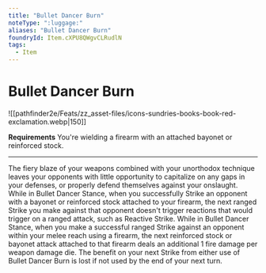 ```yaml
---
title: "Bullet Dancer Burn"
noteType: ":luggage:"
aliases: "Bullet Dancer Burn"
foundryId: Item.cXPU8QWgvCLRudlN
tags:
  - Item
---
```


# Bullet Dancer Burn
![[pathfinder2e/Feats/zz_asset-files/icons-sundries-books-book-red-exclamation.webp|150]]

**Requirements** You're wielding a firearm with an attached bayonet or reinforced stock.

* * *

The fiery blaze of your weapons combined with your unorthodox technique leaves your opponents with little opportunity to capitalize on any gaps in your defenses, or properly defend themselves against your onslaught. While in Bullet Dancer Stance, when you successfully Strike an opponent with a bayonet or reinforced stock attached to your firearm, the next ranged Strike you make against that opponent doesn't trigger reactions that would trigger on a ranged attack, such as Reactive Strike. While in Bullet Dancer Stance, when you make a successful ranged Strike against an opponent within your melee reach using a firearm, the next reinforced stock or bayonet attack attached to that firearm deals an additional 1 fire damage per weapon damage die. The benefit on your next Strike from either use of Bullet Dancer Burn is lost if not used by the end of your next turn.
